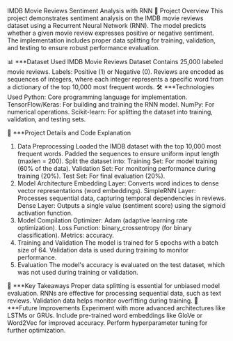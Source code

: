 IMDB Movie Reviews Sentiment Analysis with RNN
📄 Project Overview
This project demonstrates sentiment analysis on the IMDB movie reviews dataset using a Recurrent Neural Network (RNN). The model predicts whether a given movie review expresses positive or negative sentiment. The implementation includes proper data splitting for training, validation, and testing to ensure robust performance evaluation.

📊 ***Dataset Used
IMDB Movie Reviews Dataset
Contains 25,000 labeled movie reviews.
Labels: Positive (1) or Negative (0).
Reviews are encoded as sequences of integers, where each integer represents a specific word from a dictionary of the top 10,000 most frequent words.
🛠️ ***Technologies Used
Python: Core programming language for implementation.
TensorFlow/Keras: For building and training the RNN model.
NumPy: For numerical operations.
Scikit-learn: For splitting the dataset into training, validation, and testing sets.

📝 ***Project Details and Code Explanation
1. Data Preprocessing
Loaded the IMDB dataset with the top 10,000 most frequent words.
Padded the sequences to ensure uniform input length (maxlen = 200).
Split the dataset into:
Training Set: For model training (60% of the data).
Validation Set: For monitoring performance during training (20%).
Test Set: For final evaluation (20%).
2. Model Architecture
Embedding Layer: Converts word indices to dense vector representations (word embeddings).
SimpleRNN Layer: Processes sequential data, capturing temporal dependencies in reviews.
Dense Layer: Outputs a single value (sentiment score) using the sigmoid activation function.
3. Model Compilation
Optimizer: Adam (adaptive learning rate optimization).
Loss Function: binary_crossentropy (for binary classification).
Metrics: accuracy.
4. Training and Validation
The model is trained for 5 epochs with a batch size of 64.
Validation data is used during training to monitor performance.
5. Evaluation
The model's accuracy is evaluated on the test dataset, which was not used during training or validation.

📌 ***Key Takeaways
Proper data splitting is essential for unbiased model evaluation.
RNNs are effective for processing sequential data, such as text reviews.
Validation data helps monitor overfitting during training.
🚀 ***Future Improvements
Experiment with more advanced architectures like LSTMs or GRUs.
Include pre-trained word embeddings like GloVe or Word2Vec for improved accuracy.
Perform hyperparameter tuning for further optimization.
